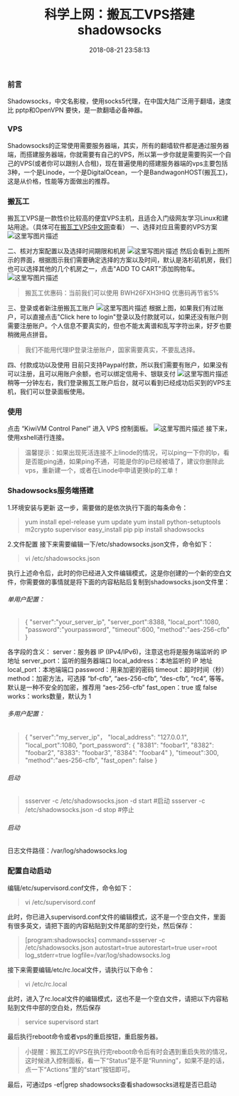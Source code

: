 ﻿---
title: 科学上网：搬瓦工VPS搭建shadowsocks
date: 2018-08-21 23:58:13
categories: 
  - 网络
tags: 
  - cz_wsd
---

### 前言
Shadowsocks，中文名影梭，使用socks5代理，在中国大陆广泛用于翻墙，速度比 pptp和OpenVPN 要快，是一款翻墙必备神器。

### VPS
Shadowsocks的正常使用需要服务器端，其实，所有的翻墙软件都是通过服务器端，而搭建服务器端，你就需要有自己的VPS，所以第一步你就是需要购买一个自己的VPS(或者你可以跟别人合租)，现在普遍使用的搭建服务器端的vps主要包括3种，一个是Linode，一个是DigitalOcean，一个是BandwagonHOST(搬瓦工)，这是从价格，性能等方面做出的推荐。

### 搬瓦工
搬瓦工VPS是一款性价比较高的便宜VPS主机，且适合入门级网友学习Linux和建站用途。（具体可在[搬瓦工VPS中文网](http://banwagong.cn/)查看） 
一、选择对应且需要的VPS方案
![这里写图片描述](https://img-blog.csdn.net/20180821233117700?watermark/2/text/aHR0cHM6Ly9ibG9nLmNzZG4ubmV0L2N6X3dzZA==/font/5a6L5L2T/fontsize/400/fill/I0JBQkFCMA==/dissolve/70)
<!--more-->
二、核对方案配置以及选择时间期限和机房
![这里写图片描述](http://banwagong.cn/images/jiaocheng-1.jpg)
然后会看到上图所示的界面，根据图示我们需要确定选择的方案以及时间，默认是洛杉矶机房，我们也可以选择其他的几个机房之一，点击"ADD TO CART"添加购物车。
![这里写图片描述](http://banwagong.cn/images/jiaocheng-2.jpg)

> 搬瓦工优惠码：当前我们可以使用 BWH26FXH3HIQ 优惠码再节省5%

三、登录或者新注册搬瓦工账户
![这里写图片描述](http://banwagong.cn/images/jiaocheng-3.jpg)
根据上图，如果我们有过账户，可以直接点击"Click here to login"登录以及付款就可以，如果还没有账户则需要注册账户。个人信息不要真实的，但也不能太离谱和乱写字符出来，好歹也要稍微用点拼音。

> 我们不能用代理IP登录注册账户，国家需要真实，不要乱选择。

四、付款成功以及使用
目前只支持Paypal付款，所以我们需要有账户，如果没有可以注册，且可以用账户余额，也可以绑定信用卡、银联支付
![这里写图片描述](http://banwagong.cn/images/jiaocheng-4.jpg)
稍等一分钟左右，我们登录搬瓦工账户后台，就可以看到已经成功后买到的VPS主机，我们可以登录面板使用。
### 使用
点击 “KiwiVM Control Panel” 进入 VPS 控制面板。
![这里写图片描述](http://s15.sinaimg.cn/mw690/006QTR5ezy7htKLALh4ae&690)
接下来，使用xshell进行连接。

> 温馨提示：如果出现死活连接不上linode的情况，可以ping一下你的Ip，看是否能ping通，如果ping不通，可能是你的ip已经被墙了，建议你删除此vps，重新建一个，或者在Linode中申请更换Ip的工单！

### Shadowsocks服务端搭建
1.环境安装与更新
这一步，需要做的是依次执行下面的每条命令：
> yum install epel-release
yum update
yum install python-setuptools m2crypto supervisor
easy_install pip
pip install shadowsocks

2.文件配置
接下来需要编辑一下/etc/shadowsocks.json文件，命令如下：
> vi /etc/shadowsocks.json

执行上述命令后，此时的你已经进入文件编辑模式，这是你创建的一个新的空白文件，你需要做的事情就是将下面的内容粘贴后复制到shadowsocks.json文件里：

###### 单用户配置：
> {
    "server":"your_server_ip", 
    "server_port":8388,
    "local_port":1080,
    "password":"yourpassword",
    "timeout":600,
    "method":"aes-256-cfb"
}

各字段的含义： 
server：服务器 IP (IPv4/IPv6)，注意这也将是服务端监听的 IP 地址 
server_port：监听的服务器端口 
local_address：本地监听的 IP 地址 
local_port：本地端端口 
password：用来加密的密码 
timeout：超时时间（秒） 
method：加密方法，可选择 “bf-cfb”, “aes-256-cfb”, “des-cfb”, “rc4”, 等等。默认是一种不安全的加密，推荐用 “aes-256-cfb” 
fast_open：true 或 false 
works：works数量，默认为 1
###### 多用户配置：

> {
 "server":"my_server_ip"，
 "local_address": "127.0.0.1",
 "local_port":1080,
  "port_password": {
     "8381": "foobar1",
     "8382": "foobar2",
     "8383": "foobar3",
     "8384": "foobar4"
 },
 "timeout":300,
 "method":"aes-256-cfb",
 "fast_open": false
}
###### 启动
> ssserver -c /etc/shadowsocks.json -d start #启动 
ssserver -c /etc/shadowsocks.json -d stop #停止
###### 启动
日志文件路径：/var/log/shadowsocks.log

### 配置自动启动
编辑/etc/supervisord.conf文件，命令如下：

> vi /etc/supervisord.conf

 此时，你已进入supervisord.conf文件的编辑模式，这不是一个空白文件，里面有很多英文，请把下面的内容粘贴到文件尾部的空行处，然后保存：
> [program:shadowsocks]
command=ssserver -c /etc/shadowsocks.json
autostart=true
autorestart=true
user=root
log_stderr=true
logfile=/var/log/shadowsocks.log

接下来需要编辑/etc/rc.local文件，请执行以下命令：

> vi /etc/rc.local

此时，进入了rc.local文件的编辑模式，这也不是一个空白文件，请把以下内容粘贴到文件中部的空白处，然后保存

> service supervisord start

最后执行reboot命令或者vps的重启按钮，重启服务器。

> 小提醒：搬瓦工的VPS在执行完reboot命令后有时会遇到重启失败的情况，这时候进入控制面板，看一下“Status”是不是“Running”，如果不是的话，点一下“Actions”里的“start”按钮即可。

最后，可通过ps -ef|grep shadowsocks查看shadowsocks进程是否已启动
